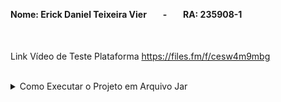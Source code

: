 #### Nome: Erick Daniel Teixeira Vierㅤㅤ-ㅤㅤRA: 235908-1

<br>

Link Vídeo de Teste Plataforma
https://files.fm/f/cesw4m9mbg

<br>

<details>
  <summary>Como Executar o Projeto em Arquivo Jar</summary>



## Requisitos
- Java 17 ou superior
- Maven 3.6.0 ou superior

## Configuração do Ambiente
1. Instale o Java 17: [Download Java 17](https://www.oracle.com/java/technologies/javase-jdk17-downloads.html)
2. Instale o Maven: [Download Maven](https://maven.apache.org/download.cgi)

## Compilação e Empacotamento
Para compilar e empacotar a aplicação em um JAR executável, siga os passos abaixo:

### Compilação e Empacotamento
Execute o seguinte comando na raiz do projeto para compilar o código e gerar o JAR:

```bash
mvn clean package   
ou
mvn clean package -Dmaven.test.skip=true

```
## Execução

```bash
java -jar target/biblioteca-1.0-SNAPSHOT.jar
```

</details>
